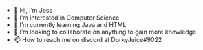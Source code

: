 - 👋 Hi, I’m Jess
- 👀 I’m interested in Computer Science
- 🌱 I’m currently learning Java and HTML
- 💞️ I’m looking to collaborate on anything to gain more knowledge
- 📫 How to reach me on discord at DorkyJuice#9022

<!---
DorkyJuice/DorkyJuice is a ✨ special ✨ repository because its `README.md` (this file) appears on your GitHub profile.
You can click the Preview link to take a look at your changes.
--->
